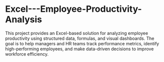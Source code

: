 # Excel---Employee-Productivity-Analysis
This project provides an Excel-based solution for analyzing employee productivity using structured data, formulas, and visual dashboards. The goal is to help managers and HR teams track performance metrics, identify high-performing employees, and make data-driven decisions to improve workforce efficiency.
